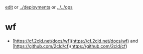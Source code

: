 [edit]() or [../deployments](../) or [../../ops](../../)
# wf 
- [https://cf.2cld.net/docs/wf](https://cf.2cld.net/docs/wf) and [https://github.com/2cld/cf)(https://github.com/2cld/cf)
